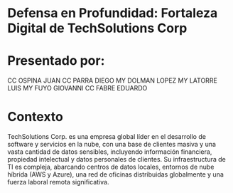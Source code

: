 # Defensa en Profundidad: Fortaleza Digital de TechSolutions Corp #

# Presentado por: #
  CC OSPINA JUAN
  CC PARRA DIEGO
  MY DOLMAN LOPEZ
  MY LATORRE LUIS
  MY FUYO GIOVANNI
  CC FABRE EDUARDO


# Contexto #
TechSolutions Corp. es una empresa global líder en el desarrollo de software y servicios en la nube, con una base de clientes masiva y una vasta cantidad de datos sensibles, incluyendo información financiera, propiedad intelectual y datos personales de clientes. Su infraestructura de TI es compleja, abarcando centros de datos locales, entornos de nube híbrida (AWS y Azure), una red de oficinas distribuidas globalmente y una fuerza laboral remota significativa.

